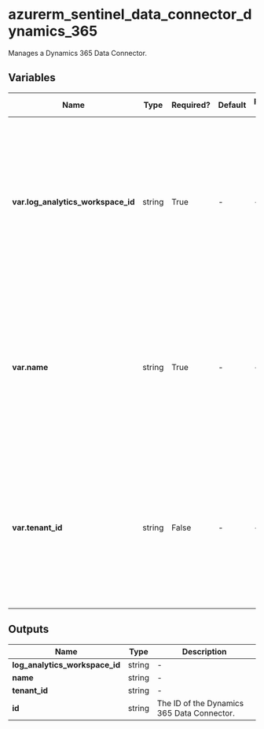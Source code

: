 # azurerm_sentinel_data_connector_dynamics_365

Manages a Dynamics 365 Data Connector.

## Variables

| Name | Type | Required? | Default  | possible values | Description |
| ---- | ---- | --------- | -------- | ----------- | ----------- |
| **var.log_analytics_workspace_id** | string | True | -  |  -  | The ID of the Log Analytics Workspace that this Dynamics 365 Data Connector resides in. Changing this forces a new Dynamics 365 Data Connector to be created. | 
| **var.name** | string | True | -  |  -  | The name which should be used for this Dynamics 365 Data Connector. Changing this forces a new Dynamics 365 Data Connector to be created. | 
| **var.tenant_id** | string | False | -  |  -  | The ID of the tenant that this Dynamics 365 Data Connector connects to. Changing this forces a new Dynamics 365 Data Connector to be created. | 



## Outputs

| Name | Type | Description |
| ---- | ---- | --------- | 
| **log_analytics_workspace_id** | string  | - | 
| **name** | string  | - | 
| **tenant_id** | string  | - | 
| **id** | string  | The ID of the Dynamics 365 Data Connector. | 